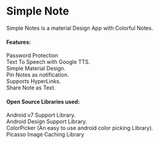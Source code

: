 # Simple Note
Simple Notes is a material Design App with Colorful Notes.
<br>
<H4>Features:</H4>
Password Protection<br>      					
Text To Speech with Google TTS.<br>
Simple Material Design.<br>
Pin Notes as notification.<br>
Supports HyperLinks.<br>
Share Note as Text.<br>

<H4>Open Source Libraries used:</H4>
Android v7 Support Library.<br>
Android Design Support Library.<br>
ColorPicker (An easy to use android color picking Library).<br>
Picasso Image Caching Library<br>
